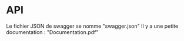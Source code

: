 # API

Le fichier JSON de swagger se nomme "swagger.json"
Il y a une petite documentation : "Documentation.pdf"
